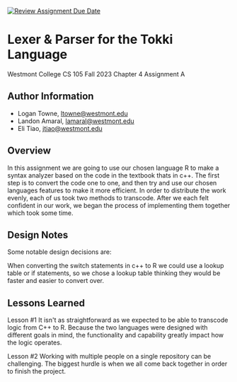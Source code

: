 [![Review Assignment Due Date](https://classroom.github.com/assets/deadline-readme-button-24ddc0f5d75046c5622901739e7c5dd533143b0c8e959d652212380cedb1ea36.svg)](https://classroom.github.com/a/a2fQs4QM)
# Lexer & Parser for the Tokki Language
Westmont College CS 105 Fall 2023
Chapter 4 Assignment A

## Author Information
- Logan Towne, ltowne@westmont.edu
- Landon Amaral, lamaral@westmont.edu
- Eli Tiao, jtiao@westmont.edu

## Overview
In this assignment we are going to use our chosen language R to make a syntax analyzer based on the code in the textbook thats in c++. 
The first step is to convert the code one to one, and then try and use our chosen languages features to make it more efficient. In order to distribute the work evenly, each of us took two methods to transcode. After we each felt confident in our work, we began the process of implementing them together which took some time.

## Design Notes
Some notable design decisions are: 

When converting the switch statements in c++ to R we could use a lookup table or if statements, 
so we chose a lookup table thinking they would be faster and easier to convert over. 

## Lessons Learned
Lesson #1
    It isn't as straightforward as we expected to be able to transcode logic from C++ to R. Because the two languages were designed with different goals in mind, the functionality and capability greatly impact how the logic operates. 

Lesson #2
    Working with multiple people on a single repository can be challenging. The biggest hurdle is when we all come back together in order to finish the project.

